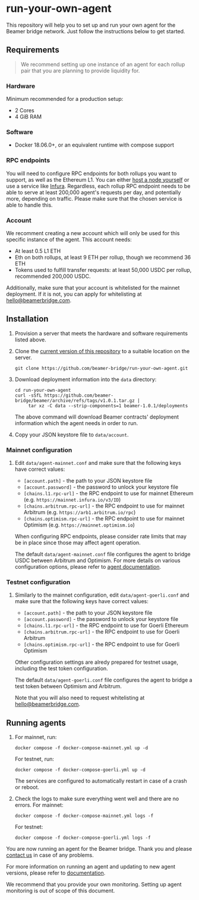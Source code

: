 # run-your-own-agent

This repository will help you to set up and run your own agent for the Beamer
bridge network. Just follow the instructions below to get started.

## Requirements

> We recommend setting up one instance of an agent for each rollup pair that you
> are planning to provide liquidity for.

### Hardware

Minimum recommended for a production setup:
* 2 Cores
* 4 GiB RAM

### Software
* Docker 18.06.0+, or an equivalent runtime with compose support

### RPC endpoints

You will need to configure RPC endpoints for both rollups you want to support,
as well as the Ethereum L1. You can either [host a node
yourself](https://ethereum.org/en/developers/docs/nodes-and-clients/run-a-node/)
or use a service like [Infura](https://infura.io/). Regardless, each rollup RPC
endpoint needs to be able to serve at least 200,000 agent's requests per day,
and potentially more, depending on traffic. Please make sure that the chosen
service is able to handle this.

### Account

We recomment creating a new account which will only be used for this specific
instance of the agent. This account needs:
* At least 0.5 L1 ETH
* Eth on both rollups, at least 9 ETH per rollup, though we recommend 36 ETH
* Tokens used to fulfill transfer requests: at least 50,000 USDC per rollup,
  recommended 200,000 USDC.

Additionally, make sure that your account is whitelisted for the mainnet deployment.
If it is not, you can apply for whitelisting at hello@beamerbridge.com.


## Installation
1. Provision a server that meets the hardware and software requirements listed
   above.

1. Clone the [current version of this
   repository](https://github.com/beamer-bridge/run-your-own-agent) to
   a suitable location on the server.

   ```shell
   git clone https://github.com/beamer-bridge/run-your-own-agent.git
   ```

1. Download deployment information into the `data` directory:

    ```shell
    cd run-your-own-agent
    curl -sSfL https://github.com/beamer-bridge/beamer/archive/refs/tags/v1.0.1.tar.gz |
         tar xz -C data --strip-components=1 beamer-1.0.1/deployments
    ```

    The above command will download Beamer contracts' deployment information which the
    agent needs in order to run.

1. Copy your JSON keystore file to `data/account`.


### Mainnet configuration

1. Edit `data/agent-mainnet.conf` and make sure that the following keys have correct values:

   - `[account.path]` - the path to your JSON keystore file
   - `[account.password]` - the password to unlock your keystore file
   - `[chains.l1.rpc-url]` - the RPC endpoint to use for mainnet Ethereum (e.g. `https://mainnet.infura.io/v3/ID`)
   - `[chains.arbitrum.rpc-url]` - the RPC endpoint to use for mainnet Arbitrum (e.g. `https://arb1.arbitrum.io/rpc`)
   - `[chains.optimism.rpc-url]` - the RPC endpoint to use for mainnet Optimism (e.g. `https://mainnet.optimism.io`)

   When configuring RPC endpoints, please consider rate limits that may be in
   place since those may affect agent operation.

   The default `data/agent-mainnet.conf` file configures the agent to bridge USDC
   between Arbitrum and Optimism. For more details on various configuration options, please
   refer to [agent documentation](https://docs.beamerbridge.com/configuration.html).


### Testnet configuration

1. Similarly to the mainnet configuration, edit `data/agent-goerli.conf` and make
   sure that the following keys have correct values:

   - `[account.path]` - the path to your JSON keystore file
   - `[account.password]` - the password to unlock your keystore file
   - `[chains.l1.rpc-url]` - the RPC endpoint to use for Goerli Ethereum
   - `[chains.arbitrum.rpc-url]` - the RPC endpoint to use for Goerli Arbitrum
   - `[chains.optimism.rpc-url]` - the RPC endpoint to use for Goerli Optimism

   Other configuration settings are alredy prepared for testnet usage,
   including the test token configuration.

   The default `data/agent-goerli.conf` file configures the agent to bridge a
   test token between Optimism and Arbitrum.

   Note that you will also need to request whitelisting at hello@beamerbridge.com.

## Running agents

1. For mainnet, run:

   ```
   docker compose -f docker-compose-mainnet.yml up -d
   ```

   For testnet, run:

   ```
   docker compose -f docker-compose-goerli.yml up -d
   ```

   The services are configured to automatically restart in case of a crash or reboot.

1. Check the logs to make sure everything went well and there are no errors.
   For mainnet:

   ```
   docker compose -f docker-compose-mainnet.yml logs -f
   ```

   For testnet:

   ```
   docker compose -f docker-compose-goerli.yml logs -f
   ```

You are now running an agent for the Beamer bridge. Thank you and please
[contact us](mailto:contact@beamerbridge.com) in case of any problems.

For more information on running an agent and updating to new agent versions,
please refer to [documentation](https://docs.beamerbridge.com/running.html).

We recommend that you provide your own monitoring. Setting up agent monitoring
is out of scope of this document.
